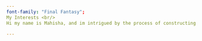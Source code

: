 ```yaml
---
font-family: "Final Fantasy";
My Interests <br/>
Hi my name is Mahisha, and im intrigued by the process of constructing Artificial Intelligence and the complex structure of its board spectrum.

---
```

